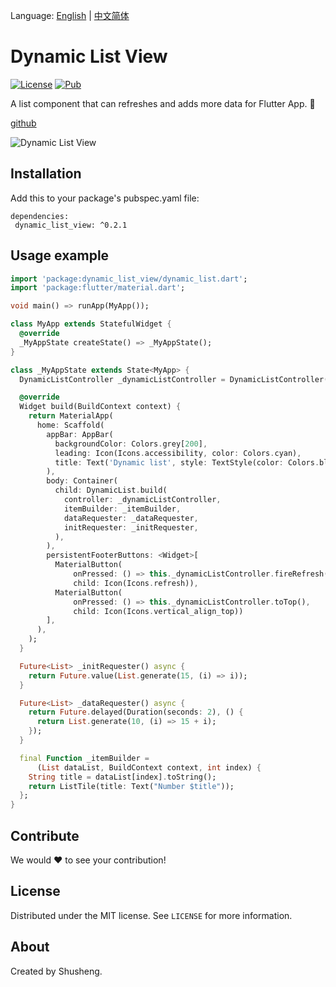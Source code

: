 Language: [English](README.md) | [中文简体](README.md)

# Dynamic List View
  
[![License][license-image]][license-url] 
[![Pub](https://img.shields.io/pub/v/dynamic_list_view.svg?style=flat-square)](https://pub.dartlang.org/packages/dynamic_list_view)

A list component that can refreshes and adds more data for Flutter App. 🚀

[github](https://github.com/leyan95/dynamic_list_view)

![Dynamic List View](https://upload-images.jianshu.io/upload_images/3646846-c2ecb2db27600296.gif?imageMogr2/auto-orient/strip|imageView2/2/w/216/format/webp)


## Installation

Add this to your package's pubspec.yaml file:

```
dependencies:
 dynamic_list_view: ^0.2.1
```

## Usage example
```dart
import 'package:dynamic_list_view/dynamic_list.dart';
import 'package:flutter/material.dart';

void main() => runApp(MyApp());

class MyApp extends StatefulWidget {
  @override
  _MyAppState createState() => _MyAppState();
}

class _MyAppState extends State<MyApp> {
  DynamicListController _dynamicListController = DynamicListController();

  @override
  Widget build(BuildContext context) {
    return MaterialApp(
      home: Scaffold(
        appBar: AppBar(
          backgroundColor: Colors.grey[200],
          leading: Icon(Icons.accessibility, color: Colors.cyan),
          title: Text('Dynamic list', style: TextStyle(color: Colors.black)),
        ),
        body: Container(
          child: DynamicList.build(
            controller: _dynamicListController,
            itemBuilder: _itemBuilder,
            dataRequester: _dataRequester,
            initRequester: _initRequester,
          ),
        ),
        persistentFooterButtons: <Widget>[
          MaterialButton(
              onPressed: () => this._dynamicListController.fireRefresh(),
              child: Icon(Icons.refresh)),
          MaterialButton(
              onPressed: () => this._dynamicListController.toTop(),
              child: Icon(Icons.vertical_align_top))
        ],
      ),
    );
  }

  Future<List> _initRequester() async {
    return Future.value(List.generate(15, (i) => i));
  }

  Future<List> _dataRequester() async {
    return Future.delayed(Duration(seconds: 2), () {
      return List.generate(10, (i) => 15 + i);
    });
  }

  final Function _itemBuilder =
      (List dataList, BuildContext context, int index) {
    String title = dataList[index].toString();
    return ListTile(title: Text("Number $title"));
  };
}
```

## Contribute

We would ❤️ to see your contribution!

## License

Distributed under the MIT license. See ``LICENSE`` for more information.

## About

Created by Shusheng.

[license-image]: https://img.shields.io/badge/License-MIT-blue.svg
[license-url]: LICENSE
